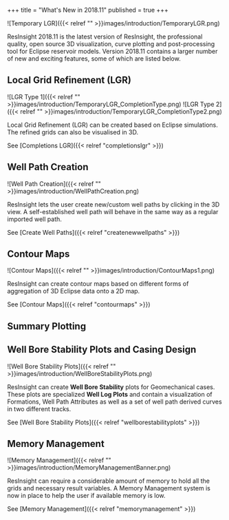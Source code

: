 +++
title = "What's New in 2018.11"
published = true
+++


![Temporary LGR]({{< relref "" >}}images/introduction/TemporaryLGR.png)

ResInsight 2018.11 is the latest version of ResInsight, the professional quality, open source 3D visualization, curve plotting and post-processing tool for Eclipse reservoir models. Version 2018.11 contains a larger number of new and exciting features, some of which are listed below.

## Local Grid Refinement (LGR)
![LGR Type 1]({{< relref "" >}}images/introduction/TemporaryLGR_CompletionType.png) ![LGR Type 2]({{< relref "" >}}images/introduction/TemporaryLGR_CompletionType2.png)

Local Grid Refinement (LGR) can be created based on Eclipse simulations. The refined grids can also be visualised in 3D.

See [Completions LGR]({{< relref "completionslgr" >}})

## Well Path Creation
![Well Path Creation]({{< relref "" >}}images/introduction/WellPathCreation.png)

ResInsight lets the user create new/custom well paths by clicking in the 3D view. A self-established well path will behave in the same way as a regular imported well path.

See [Create Well Paths]({{< relref "createnewwellpaths" >}})

## Contour Maps
![Contour Maps]({{< relref "" >}}images/introduction/ContourMaps1.png)

ResInsight can create contour maps based on different forms of aggregation of 3D Eclipse data onto a 2D map.

See [Contour Maps]({{< relref "contourmaps" >}})

## Summary Plotting

## Well Bore Stability Plots and Casing Design
![Well Bore Stability Plots]({{< relref "" >}}images/introduction/WellBoreStabilityPlots.png)

ResInsight can create **Well Bore Stability** plots for Geomechanical cases. These plots are specialized **Well Log Plots** and contain a visualization of Formations, Well Path Attributes as well as a set of well path derived curves in two different tracks.

See [Well Bore Stability Plots]({{< relref "wellborestabilityplots" >}})

## Memory Management
![Memory Management]({{< relref "" >}}images/introduction/MemoryManagementBanner.png)

ResInsight can require a considerable amount of memory to hold all the grids and necessary result variables. A Memory Management system is now in place to help the user if available memory is low.

See [Memory Management]({{< relref "memorymanagement" >}})
